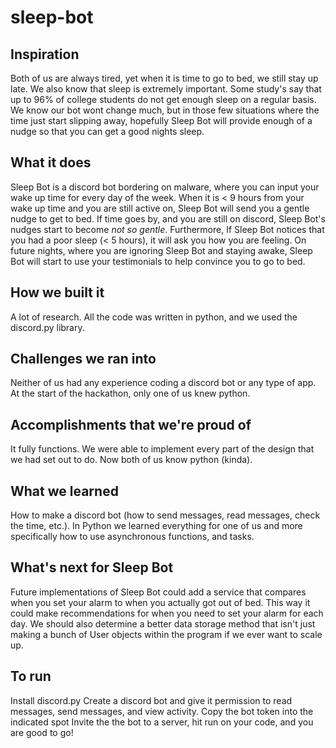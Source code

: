 # sleep-bot
## Inspiration
Both of us are always tired, yet when it is time to go to bed, we still stay up late. We also know that sleep is extremely important. Some study's say that up to 96% of college students do not get enough sleep on a regular basis. We know our bot wont change much, but in those few situations where the time just start slipping away, hopefully Sleep Bot will provide enough of a nudge so that you can get a good nights sleep.
## What it does
Sleep Bot is a discord bot bordering on malware, where you can input your wake up time for every day of the week. When it is < 9 hours from your wake up time and you are still active on, Sleep Bot will send you a gentle nudge to get to bed. If time goes by, and you are still on discord, Sleep Bot's nudges start to become _not_ _so_ _gentle_. Furthermore, If Sleep Bot notices that you had a poor sleep (< 5 hours), it will ask you how you are feeling. On future nights, where you are ignoring Sleep Bot and staying awake, Sleep Bot will start to use your testimonials to help convince you to go to bed.
## How we built it
A lot of research. All the code was written in python, and we used the discord.py library.
## Challenges we ran into
Neither of us had any experience coding a discord bot or any type of app. At the start of the hackathon, only one of us knew python. 
## Accomplishments that we're proud of
It fully functions. We were able to implement every part of the design that we had set out to do. 
Now both of us know python (kinda).
## What we learned
How to make a discord bot (how to send messages, read messages, check the time, etc.). 
In Python we learned everything for one of us and more specifically how to use asynchronous functions, and tasks.
## What's next for Sleep Bot
Future implementations of Sleep Bot could add a service that compares when you set your alarm to when you actually got out of bed. This way it could make recommendations for when you need to set your alarm for each day.
We should also determine a better data storage method that isn't just making a bunch of User objects within the program if we ever want to scale up.
## To run
Install discord.py
Create a discord bot and give it permission to read messages, send messages, and view activity.
Copy the bot token into the indicated spot
Invite the the bot to a server, hit run on your code, and you are good to go!
